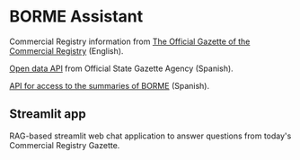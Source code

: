 # BORME Assistant

Commercial Registry information from [The Official Gazette of the Commercial Registry](https://www.boe.es/diario_borme/ayuda.php?lang=en) (English).

[Open data API](https://www.boe.es/datosabiertos/api/api.php) from Official State Gazette Agency (Spanish).

[API for access to the summaries of BORME](https://www.boe.es/datosabiertos/documentos/APIsumarioBORME.pdf) (Spanish).

## Streamlit app

RAG-based streamlit web chat application to answer questions from today's Commercial Registry Gazette.

